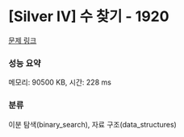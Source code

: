 # [Silver IV] 수 찾기 - 1920 

[문제 링크](https://www.acmicpc.net/problem/1920) 

### 성능 요약

메모리: 90500 KB, 시간: 228 ms

### 분류

이분 탐색(binary_search), 자료 구조(data_structures)

